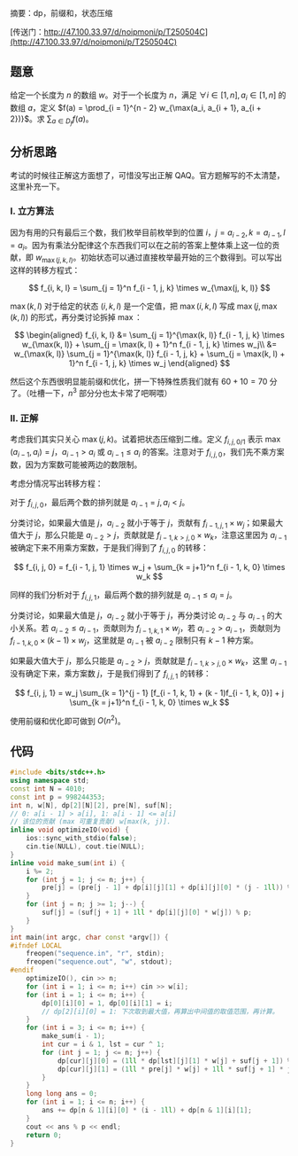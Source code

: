 摘要：dp，前缀和，状态压缩

[传送门：http://47.100.33.97/d/noipmoni/p/T250504C](http://47.100.33.97/d/noipmoni/p/T250504C)

## 题意

给定一个长度为 $n$ 的数组 $w$。对于一个长度为 $n$，满足 $\forall i \in [1, n], a_i \in [1, n]$ 的数组 $a$，定义 $f(a) = \prod_{i = 1}^{n - 2} w_{\max(a_i, a_{i + 1}, a_{i + 2})}$。求 $\sum_{a \in D_f} f(a)$。

## 分析思路

考试的时候往正解这方面想了，可惜没写出正解 QAQ。官方题解写的不太清楚，这里补充一下。

### I. 立方算法

因为有用的只有最后三个数，我们枚举目前枚举到的位置 $i$，$j = a_{i - 2}, k = a_{i - 1}, l = a_{i}$。因为有乘法分配律这个东西我们可以在之前的答案上整体乘上这一位的贡献，即 $w_{\max(j, k, l)}$。初始状态可以通过直接枚举最开始的三个数得到。可以写出这样的转移方程式：

$$
f_{i, k, l} = \sum_{j = 1}^n f_{i - 1, j, k} \times w_{\max(j, k, l)}
$$

$\max(k, l)$ 对于给定的状态 $(i, k, l)$ 是一个定值，把 $\max(i, k, l)$ 写成 $\max(j, \max(k, l))$ 的形式，再分类讨论拆掉 $\max$：

$$
\begin{aligned}
f_{i, k, l} &= \sum_{j = 1}^{\max(k, l)} f_{i - 1, j, k} \times w_{\max(k, l)} + \sum_{j = \max(k, l) + 1}^n f_{i - 1, j, k} \times w_j\\
&= w_{\max(k, l)} \sum_{j = 1}^{\max(k, l)} f_{i - 1, j, k} + \sum_{j = \max(k, l) + 1}^n f_{i - 1, j, k} \times w_j
\end{aligned}
$$

然后这个东西很明显能前缀和优化，拼一下特殊性质我们就有 $60 + 10 = 70$ 分了。（吐槽一下，$n^3$ 部分分也太卡常了吧啊喂）

### II. 正解

考虑我们其实只关心 $\max(j, k)$。试着把状态压缩到二维。定义 $f_{i, j, 0/1}$ 表示 $\max(a_{i - 1}, a_i) = j$，$a_{i - 1} > a_i$ 或 $a_{i - 1} \le a_i$ 的答案。注意对于 $f_{i, j, 0}$，我们先不乘方案数，因为方案数可能被两边的数限制。

考虑分情况写出转移方程：

对于 $f_{i, j, 0}$，最后两个数的排列就是 $a_{i - 1} = j, a_i<j$。

分类讨论，如果最大值是 $j$，$a_{i - 2}$ 就小于等于 $j$，贡献有 $f_{i - 1, j, 1} \times w_j$；如果最大值大于 $j$，那么只能是 $a_{i - 2} > j$，贡献就是 $f_{i - 1, k>j, 0} \times w_k$，注意这里因为 $a_{i - 1}$ 被确定下来不用乘方案数，于是我们得到了 $f_{i, j, 0}$ 的转移：

$$
f_{i, j, 0} = f_{i - 1, j, 1} \times w_j + \sum_{k = j+1}^n f_{i - 1, k, 0} \times w_k
$$

同样的我们分析对于 $f_{i, j, 1}$，最后两个数的排列就是 $a_{i - 1} \le a_i = j$。

分类讨论，如果最大值是 $j$，$a_{i - 2}$ 就小于等于 $j$，再分类讨论 $a_{i - 2}$ 与 $a_{i - 1}$ 的大小关系。若 $a_{i - 2} \le a_{i - 1}$，贡献则为 $f_{i - 1, k, 1} \times w_j$，若 $a_{i - 2} > a_{i - 1}$，贡献则为 $f_{i - 1, k, 0} \times (k - 1) \times w_j$，这里就是 $a_{i - 1}$ 被 $a_{i - 2}$ 限制只有 $k - 1$ 种方案。

如果最大值大于 $j$，那么只能是 $a_{i - 2} > j$，贡献就是 $f_{i - 1, k>j, 0} \times w_k$，这里 $a_{i - 1}$ 没有确定下来，乘方案数 $j$，于是我们得到了 $f_{i, j, 1}$ 的转移：

$$
f_{i, j, 1} = w_j \sum_{k = 1}^{j - 1} [f_{i - 1, k, 1} + (k - 1)f_{i - 1, k, 0}] + j \sum_{k = j+1}^n f_{i - 1, k, 0} \times w_k
$$

使用前缀和优化即可做到 $O(n^2)$。

## 代码

```cpp
#include <bits/stdc++.h>
using namespace std;
const int N = 4010;
const int p = 998244353;
int n, w[N], dp[2][N][2], pre[N], suf[N];
// 0: a[i - 1] > a[i], 1: a[i - 1] <= a[i]
// 该位的贡献 (max 可重复贡献) w[max(k, j)].
inline void optimizeIO(void) {
    ios::sync_with_stdio(false);
    cin.tie(NULL), cout.tie(NULL);
}
inline void make_sum(int i) {
    i %= 2;
    for (int j = 1; j <= n; j++) {
        pre[j] = (pre[j - 1] + dp[i][j][1] + dp[i][j][0] * (j - 1ll)) % p;
    }
    for (int j = n; j >= 1; j--) {
        suf[j] = (suf[j + 1] + 1ll * dp[i][j][0] * w[j]) % p;
    }
}
int main(int argc, char const *argv[]) {
#ifndef LOCAL
    freopen("sequence.in", "r", stdin);
    freopen("sequence.out", "w", stdout);
#endif
    optimizeIO(), cin >> n;
    for (int i = 1; i <= n; i++) cin >> w[i];
    for (int i = 1; i <= n; i++) {
        dp[0][i][0] = 1, dp[0][i][1] = i;
        // dp[2][i][0] = 1: 下次取到最大值，再算出中间值的取值范围，再计算。
    }
    for (int i = 3; i <= n; i++) {
        make_sum(i - 1);
        int cur = i & 1, lst = cur ^ 1;
        for (int j = 1; j <= n; j++) {
            dp[cur][j][0] = (1ll * dp[lst][j][1] * w[j] + suf[j + 1]) % p;
            dp[cur][j][1] = (1ll * pre[j] * w[j] + 1ll * suf[j + 1] * j) % p;
        }
    }
    long long ans = 0;
    for (int i = 1; i <= n; i++) {
        ans += dp[n & 1][i][0] * (i - 1ll) + dp[n & 1][i][1];
    }
    cout << ans % p << endl;
    return 0;
}

```
